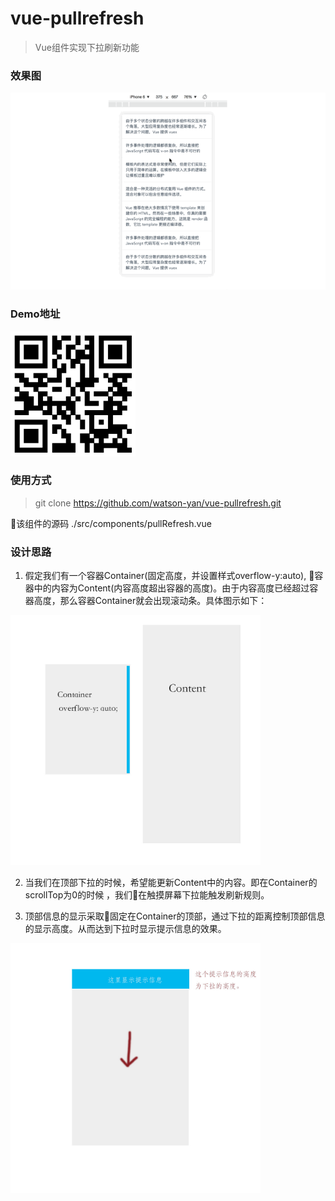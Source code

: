 # vue-pullrefresh

> Vue组件实现下拉刷新功能

### 效果图
<img src="./static/pullrefresh.gif">

### Demo地址
<img src="./static/qrcode.jpeg" width="200" height="200">

### 使用方式
> git clone https://github.com/watson-yan/vue-pullrefresh.git

该组件的源码 ./src/components/pullRefresh.vue

### 设计思路
1. 假定我们有一个容器Container(固定高度，并设置样式overflow-y:auto), 容器中的内容为Content(内容高度超出容器的高度)。由于内容高度已经超过容器高度，那么容器Container就会出现滚动条。具体图示如下：

<img src="./static/pic1.jpg" width="400" height="400">

2. 当我们在顶部下拉的时候，希望能更新Content中的内容。即在Container的scrollTop为0的时候 ，我们在触摸屏幕下拉能触发刷新规则。

3. 顶部信息的显示采取固定在Container的顶部，通过下拉的距离控制顶部信息的显示高度。从而达到下拉时显示提示信息的效果。

<img src="./static/pic2.jpg" width="400" height="400">


